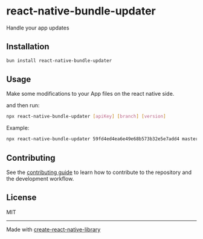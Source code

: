# react-native-bundle-updater

Handle your app updates

## Installation

```sh
bun install react-native-bundle-updater
```

## Usage

Make some modifications to your App files on the react native side.
<!-- ```js
import something from 'react-native-bundle-updater';
``` -->
and then run:

```sh
npx react-native-bundle-updater [apiKey] [branch] [version]
```

Example:

```sh
npx react-native-bundle-updater 59fd4ed4ea6e49e68b573b32e5e7add4 master 1.0.0
```

## Contributing

See the [contributing guide](CONTRIBUTING.md) to learn how to contribute to the repository and the development workflow.

## License

MIT

---

Made with [create-react-native-library](https://github.com/callstack/react-native-builder-bob)
